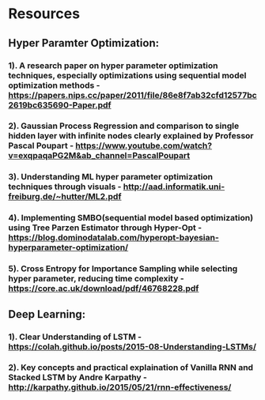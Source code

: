 # Resources

## Hyper Paramter Optimization:
### 1). A research paper on hyper parameter optimization techniques, especially optimizations using sequential model optimization methods - https://papers.nips.cc/paper/2011/file/86e8f7ab32cfd12577bc2619bc635690-Paper.pdf
### 2). Gaussian Process Regression and comparison to single hidden layer with infinite nodes clearly explained by Professor Pascal Poupart - https://www.youtube.com/watch?v=exqpaqaPG2M&ab_channel=PascalPoupart
### 3). Understanding ML hyper parameter optimization techniques through visuals - http://aad.informatik.uni-freiburg.de/~hutter/ML2.pdf
### 4). Implementing SMBO(sequential model based optimization) using Tree Parzen Estimator through Hyper-Opt - https://blog.dominodatalab.com/hyperopt-bayesian-hyperparameter-optimization/
### 5). Cross Entropy for Importance Sampling while selecting hyper parameter, reducing time complexity - https://core.ac.uk/download/pdf/46768228.pdf

## Deep Learning:
### 1). Clear Understanding of LSTM - https://colah.github.io/posts/2015-08-Understanding-LSTMs/
### 2). Key concepts and practical explaination of Vanilla RNN and Stacked LSTM by Andre Karpathy - http://karpathy.github.io/2015/05/21/rnn-effectiveness/
